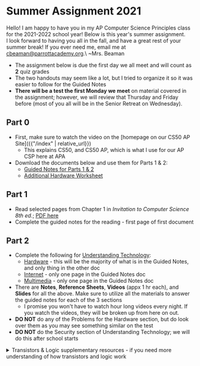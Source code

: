 # Summer Assignment 2021

Hello! I am happy to have you in my AP Computer Science Principles class for the 2021-2022 school year! Below is this year's summer assignment.  
I look forward to having you all in the fall, and have a great rest of your summer break! If you ever need me, email me at <cbeaman@parrottacademy.org>.\\
~Mrs. Beaman

- The assignment below is due the first day we all meet and will count as **2** quiz grades
- The two handouts may seem like a lot, but I tried to organize it so it was easier to follow for the Guided Notes
- **There will be a test the first Monday we meet** on material covered in the assignment; however, we will review that Thursday and Friday before (most of you all will be in the Senior Retreat on Wednesday).

## Part 0
- First, make sure to watch the video on the [homepage on our CS50 AP Site]({{"/index" | relative_url}})
  - This explains CS50, and CS50 AP, which is what I use for our AP CSP here at APA
- Download the documents below and use them for Parts 1 & 2:
  - [Guided Notes for Parts 1 & 2](\ap\assets\pdfs\summer\summer-20.pdf)
  - [Additional Hardware Worksheet](\ap\assets\pdfs\summer\hardware.pdf)

## Part 1
- Read selected pages from Chapter 1 in *Invitation to Computer Science 8th ed.*; [PDF here](\ap\assets\pdfs\summer\inv-to-cs-ch1-edited.pdf)
- Complete the guided notes for the reading - first page of first document

## Part 2
- Complete the following for [Understanding Technology](/ap/curriculum/understanding_technology):
  - [Hardware](/ap/curriculum/understanding_technology/hardware) - this will be the majority of what is in the Guided Notes, and only thing in the other doc
  - [Internet](/ap/curriculum/understanding_technology/internet) - only one page in the Guided Notes doc
  - [Multimedia](/ap/curriculum/understanding_technology/multimedia) - only one page in the Guided Notes doc
- There are **Notes**, **Reference Sheets**, **Videos** (appx 1 hr each), and **Slides** for all the above. Make sure to utilize all the materials to answer the guided notes for each of the 3 sections
  - I promise you won't have to watch hour long videos every night. If you watch the videos, they will be broken up from here on out.
- **DO NOT** do any of the Problems for the Hardware section, but do look over them as you may see something similar on the test
- **DO NOT** do the Security section of Understanding Technology; we will do this after school starts

<details>
  <summary>Transistors & Logic supplementary resources - if you need more understanding of how transistors and logic work</summary>
  <ul>
    <li><a href="https://youtu.be/gI-qXk7XojA">Boolean Logic & Logic Gates: Crash Course CS</a><em>appx 10 minutes</em></li>
    <li><a href="https://youtu.be/IAkj32VPcUE">Inside the CPU</a><em>appx 10 minutes</em></li>
    <li><a href="https://www.youtube.com/watch?v=FZGugFqdr60">CPU: Crash Course CS</a><em>appx 10 minutes</em></li>
    <li><a href="https://www.youtube.com/watch?v=Sc3lh3D4rCw">Khan Academy and Code.org Circuits & Logic</a><em>appx 5 minutes</em></li>
    <li><a href="https://www.youtube.com/watch?v=WhNyURBiJcU">How Transistors Work</a><em>appx 5 minutes</em></li>
  </ul>
</details>

  <!-- - [Boolean Logic & Logic Gates: Crash Course CS](https://youtu.be/gI-qXk7XojA) *appx 10 minutes*
  - [Inside the CPU](https://youtu.be/IAkj32VPcUE) *appx 10 minutes*
  - [CPU: Crash Course CS](https://www.youtube.com/watch?v=FZGugFqdr60) *appx 10 minutes*
  - [Khan Academy and Code.org Circuits & Logic](https://www.youtube.com/watch?v=Sc3lh3D4rCw) *appx 5 minutes*
  - [How Transistors Work](https://www.youtube.com/watch?v=WhNyURBiJcU) *appx 5 minutes* -->
